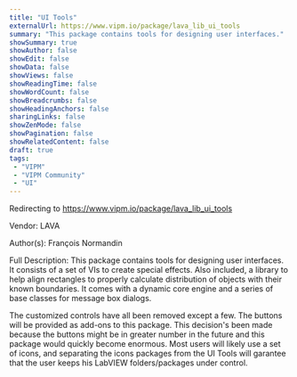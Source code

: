 ```yaml
---
title: "UI Tools"
externalUrl: https://www.vipm.io/package/lava_lib_ui_tools
summary: "This package contains tools for designing user interfaces."
showSummary: true
showAuthor: false
showEdit: false
showData: false
showViews: false
showReadingTime: false
showWordCount: false
showBreadcrumbs: false
showHeadingAnchors: false
sharingLinks: false
showZenMode: false
showPagination: false
showRelatedContent: false
draft: true
tags:
 - "VIPM"
 - "VIPM Community"
 - "UI"
---
```


Redirecting to https://www.vipm.io/package/lava_lib_ui_tools

Vendor: LAVA

Author(s): François Normandin
 
Full Description:
This package contains tools for designing user interfaces.
It consists of a set of VIs to create special effects. Also included, a library to help align rectangles to properly calculate distribution of objects with their known boundaries. It comes with a dynamic core engine and a series of base classes for message box dialogs.

The customized controls have all been removed except a few. The buttons will be provided as add-ons to this package. This decision's been made because the buttons might be in greater number in the future and this package would quickly become enormous. Most users will likely use a set of icons, and separating the icons packages from the UI Tools will garantee that the user keeps his LabVIEW folders/packages under control.